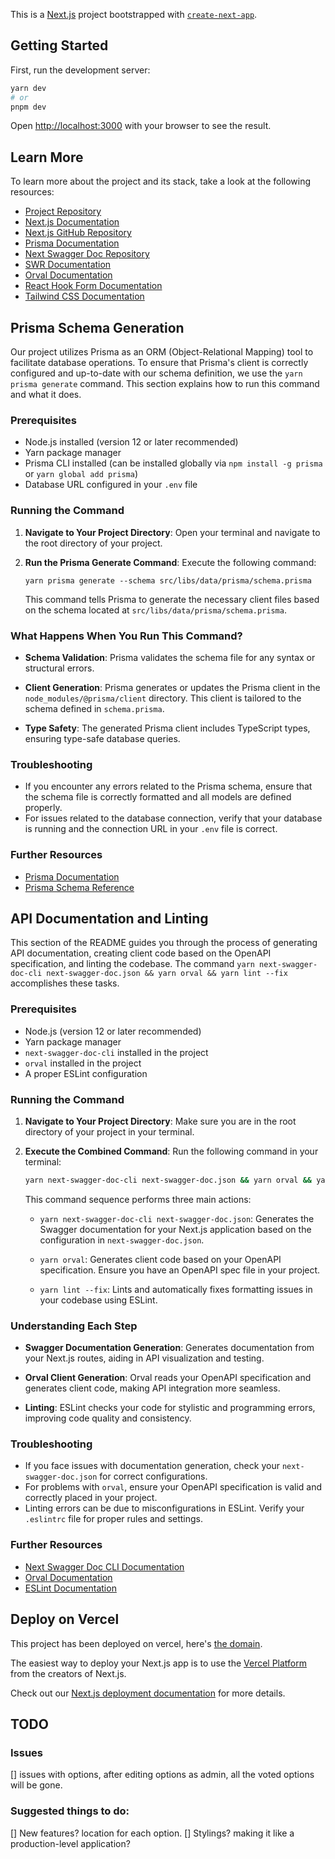 This is a [Next.js](https://nextjs.org/) project bootstrapped with [`create-next-app`](https://github.com/vercel/next.js/tree/canary/packages/create-next-app).

## Getting Started

First, run the development server:

```bash
yarn dev
# or
pnpm dev
```

Open [http://localhost:3000](http://localhost:3000) with your browser to see the result.

## Learn More

To learn more about the project and its stack, take a look at the following resources:

- [Project Repository](https://github.com/movahedan/officeday)
- [Next.js Documentation](https://nextjs.org/docs)
- [Next.js GitHub Repository](https://github.com/vercel/next.js/)
- [Prisma Documentation](https://www.prisma.io/)
- [Next Swagger Doc Repository](https://github.com/jellydn/next-swagger-doc)
- [SWR Documentation](https://swr.vercel.app/)
- [Orval Documentation](https://orval.dev/)
- [React Hook Form Documentation](https://react-hook-form.com/)
- [Tailwind CSS Documentation](https://tailwindcss.com/)

## Prisma Schema Generation

Our project utilizes Prisma as an ORM (Object-Relational Mapping) tool to facilitate database operations. To ensure that Prisma's client is correctly configured and up-to-date with our schema definition, we use the `yarn prisma generate` command. This section explains how to run this command and what it does.

### Prerequisites

- Node.js installed (version 12 or later recommended)
- Yarn package manager
- Prisma CLI installed (can be installed globally via `npm install -g prisma` or `yarn global add prisma`)
- Database URL configured in your `.env` file

### Running the Command

1. **Navigate to Your Project Directory**: Open your terminal and navigate to the root directory of your project.

2. **Run the Prisma Generate Command**: Execute the following command:

    ```
    yarn prisma generate --schema src/libs/data/prisma/schema.prisma
    ```

   This command tells Prisma to generate the necessary client files based on the schema located at `src/libs/data/prisma/schema.prisma`.

### What Happens When You Run This Command?

- **Schema Validation**: Prisma validates the schema file for any syntax or structural errors.

- **Client Generation**: Prisma generates or updates the Prisma client in the `node_modules/@prisma/client` directory. This client is tailored to the schema defined in `schema.prisma`.

- **Type Safety**: The generated Prisma client includes TypeScript types, ensuring type-safe database queries.

### Troubleshooting

- If you encounter any errors related to the Prisma schema, ensure that the schema file is correctly formatted and all models are defined properly.
- For issues related to the database connection, verify that your database is running and the connection URL in your `.env` file is correct.

### Further Resources

- [Prisma Documentation](https://www.prisma.io/docs/)
- [Prisma Schema Reference](https://www.prisma.io/docs/reference/tools-and-interfaces/prisma-schema)


## API Documentation and Linting

This section of the README guides you through the process of generating API documentation, creating client code based on the OpenAPI specification, and linting the codebase. The command `yarn next-swagger-doc-cli next-swagger-doc.json && yarn orval && yarn lint --fix` accomplishes these tasks.

### Prerequisites

- Node.js (version 12 or later recommended)
- Yarn package manager
- `next-swagger-doc-cli` installed in the project
- `orval` installed in the project
- A proper ESLint configuration

### Running the Command

1. **Navigate to Your Project Directory**: 
   Make sure you are in the root directory of your project in your terminal.

2. **Execute the Combined Command**:
   Run the following command in your terminal:

    ```bash
    yarn next-swagger-doc-cli next-swagger-doc.json && yarn orval && yarn lint --fix
    ```

   This command sequence performs three main actions:

   - `yarn next-swagger-doc-cli next-swagger-doc.json`: Generates the Swagger documentation for your Next.js application based on the configuration in `next-swagger-doc.json`.

   - `yarn orval`: Generates client code based on your OpenAPI specification. Ensure you have an OpenAPI spec file in your project.

   - `yarn lint --fix`: Lints and automatically fixes formatting issues in your codebase using ESLint.

### Understanding Each Step

- **Swagger Documentation Generation**: Generates documentation from your Next.js routes, aiding in API visualization and testing.

- **Orval Client Generation**: Orval reads your OpenAPI specification and generates client code, making API integration more seamless.

- **Linting**: ESLint checks your code for stylistic and programming errors, improving code quality and consistency.

### Troubleshooting

- If you face issues with documentation generation, check your `next-swagger-doc.json` for correct configurations.
- For problems with `orval`, ensure your OpenAPI specification is valid and correctly placed in your project.
- Linting errors can be due to misconfigurations in ESLint. Verify your `.eslintrc` file for proper rules and settings.

### Further Resources

- [Next Swagger Doc CLI Documentation](https://github.com/your-next-swagger-doc-cli-repo)
- [Orval Documentation](https://orval.dev/)
- [ESLint Documentation](https://eslint.org/)


## Deploy on Vercel

This project has been deployed on vercel, here's [the domain](https://officeday.vercel.app).

The easiest way to deploy your Next.js app is to use the [Vercel Platform](https://vercel.com/new?utm_medium=default-template&filter=next.js&utm_source=create-next-app&utm_campaign=create-next-app-readme) from the creators of Next.js.

Check out our [Next.js deployment documentation](https://nextjs.org/docs/deployment) for more details.


## TODO

### Issues

[] issues with options, after editing options as admin, all the voted options will be gone.

### Suggested things to do:

[] New features? location for each option.
[] Stylings? making it like a production-level application?
